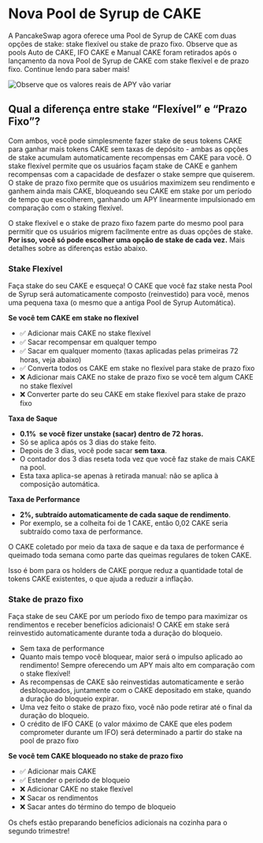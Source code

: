 # Nova Pool de Syrup de  CAKE

A PancakeSwap agora oferece uma Pool de Syrup de CAKE com duas opções de stake: stake flexível ou stake de prazo fixo. Observe que as pools Auto de  CAKE, IFO CAKE e Manual CAKE foram retirados após o lançamento da nova Pool de Syrup de CAKE com stake flexível e de prazo fixo. Continue lendo para saber mais!

![Observe que os valores reais de APY vão variar](https://1397868517-files.gitbook.io/\~/files/v0/b/gitbook-x-prod.appspot.com/o/spaces%2F-MHREX7DHcljbY5IkjgJ-1972196547%2Fuploads%2Fgit-blob-0171fbdc2020af82cef4220b41d02c155865cfa3%2Fcake-pool-enabled1.png?alt=media)

## Qual a diferença entre stake “Flexível” e “Prazo Fixo”?

Com ambos, você pode simplesmente fazer stake de seus tokens CAKE para ganhar mais tokens CAKE sem taxas de depósito - ambas as opções de stake acumulam automaticamente recompensas em CAKE para você. O stake flexível permite que os usuários façam stake de CAKE e ganhem recompensas com a capacidade de desfazer o stake sempre que quiserem. O stake de prazo fixo permite que os usuários maximizem seu rendimento e ganhem ainda mais CAKE, bloqueando seu CAKE em stake por um período de tempo que escolherem, ganhando um APY linearmente impulsionado em comparação com o staking flexível.

O stake flexível e o stake de prazo fixo fazem parte do mesmo pool para permitir que os usuários migrem facilmente entre as duas opções de stake. **Por isso, você só pode escolher uma opção de stake de cada vez.** Mais detalhes sobre as diferenças estão abaixo.

### Stake Flexível

Faça stake do seu CAKE e esqueça! O CAKE que você faz stake nesta Pool de Syrup será automaticamente composto (reinvestido) para você, menos uma pequena taxa (o mesmo que a antiga Pool de Syrup Automática).

**Se você tem CAKE em stake no flexível**

* ✅ Adicionar mais CAKE no stake flexível
* ✅ Sacar recompensar em qualquer tempo
* ✅ Sacar em qualquer momento (taxas aplicadas pelas primeiras 72 horas, veja abaixo)
* ✅ Converta todos os CAKE em stake no flexível para stake de prazo fixo
* ❌ Adicionar mais CAKE no stake de prazo fixo se você tem algum CAKE no stake flexível
* ❌ Converter parte do seu CAKE em stake flexível para stake de prazo fixo

**Taxa de Saque**

* **0.1%  se você fizer unstake (sacar) dentro de 72 horas.**
* Só se aplica após os 3 dias do stake feito.
* Depois de 3 dias, você pode sacar **sem taxa**.
* O contador dos 3 dias reseta toda vez que você faz stake de mais CAKE na pool.
* Esta taxa aplica-se apenas à retirada manual: não se aplica à composição automática.

**Taxa de Performance**&#x20;

* **2%, subtraído automaticamente de cada saque de rendimento**.
* Por exemplo, se a colheita foi de 1 CAKE, então 0,02 CAKE seria subtraído como taxa de performance.

O CAKE coletado por meio da taxa de saque e da taxa de performance é queimado toda semana como parte das queimas regulares de token CAKE.

Isso é bom para os holders de CAKE porque reduz a quantidade total de tokens CAKE existentes, o que ajuda a reduzir a inflação.

### Stake de prazo fixo&#x20;

Faça stake de seu CAKE por um período fixo de tempo para maximizar os rendimentos e receber benefícios adicionais! O CAKE em stake será reinvestido automaticamente durante toda a duração do bloqueio.

* Sem taxa de performance
* Quanto mais tempo você bloquear, maior será o impulso aplicado ao rendimento! Sempre oferecendo um APY mais alto em comparação com o stake flexível!&#x20;
* As recompensas de CAKE são reinvestidas automaticamente e serão desbloqueados, juntamente com o CAKE depositado em stake, quando a duração do bloqueio expirar.
* Uma vez feito o stake de prazo fixo, você não pode retirar até o final da duração do bloqueio.
* O crédito de IFO CAKE (o valor máximo de CAKE que eles podem comprometer durante um IFO) será determinado a partir do stake na pool de prazo fixo&#x20;

**Se você tem CAKE bloqueado no stake de prazo fixo**

* ✅ Adicionar mais CAKE
* ✅ Estender o período de bloqueio
* ❌ Adicionar CAKE no stake flexível
* ❌ Sacar os rendimentos
* ❌ Sacar antes do término do tempo de bloqueio&#x20;

Os chefs estão preparando benefícios adicionais na cozinha para o segundo trimestre!
